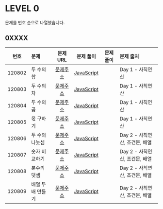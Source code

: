 # LEVEL 0

문제를 번호 순으로 나열했습니다.

## 0XXXX

|  번호  | 문제             |                               문제 URL                                |                 문제 풀이                  | 문제 풀이 | 문제 출처                      |
| :----: | :--------------- | :-------------------------------------------------------------------: | :----------------------------------------: | :-------: | :----------------------------- |
| 120802 | 두 수의 합       | [문제주소](https://programmers.co.kr/learn/courses/30/lessons/120802) |    [JavaScript](./120802-두_수의_합.js)    |           | Day 1 - 사칙연산               |
| 120803 | 두 수의 차       | [문제주소](https://programmers.co.kr/learn/courses/30/lessons/120803) |    [JavaScript](./120803-두_수의_차.js)    |           | Day 1 - 사칙연산               |
| 120804 | 두 수의 곱       | [문제주소](https://programmers.co.kr/learn/courses/30/lessons/120804) |    [JavaScript](./120804-두_수의_곱.js)    |           | Day 1 - 사칙연산               |
| 120805 | 몫 구하기        | [문제주소](https://programmers.co.kr/learn/courses/30/lessons/120805) |    [JavaScript](./120805-몫_구하기.js)     |           | Day 1 - 사칙연산               |
| 120806 | 두 수의 나눗셈   | [문제주소](https://programmers.co.kr/learn/courses/30/lessons/120806) |  [JavaScript](./120806-두_수의_나눗셈.js)  |           | Day 2 - 사칙연산, 조건문, 배열 |
| 120807 | 숫자 비교하기    | [문제주소](https://programmers.co.kr/learn/courses/30/lessons/120807) |  [JavaScript](./120807-숫자_비교하기.js)   |           | Day 2 - 사칙연산, 조건문, 배열 |
| 120808 | 분수의 덧셈      | [문제주소](https://programmers.co.kr/learn/courses/30/lessons/120808) |   [JavaScript](./120808-분수의_덧셈.js)    |           | Day 2 - 사칙연산, 조건문, 배열 |
| 120809 | 배열 두배 만들기 | [문제주소](https://programmers.co.kr/learn/courses/30/lessons/120809) | [JavaScript](./120809-배열_두배_만들기.js) |           | Day 2 - 사칙연산, 조건문, 배열 |

